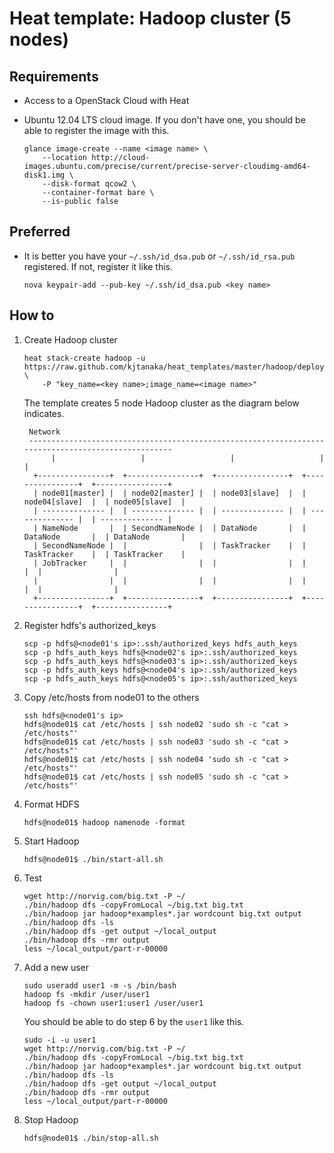 Heat template: Hadoop cluster (5 nodes)
=======================================

Requirements
------------
* Access to a OpenStack Cloud with Heat
* Ubuntu 12.04 LTS cloud image. If you don't have one, you should be able to register the image with this.

  ```
  glance image-create --name <image name> \
      --location http://cloud-images.ubuntu.com/precise/current/precise-server-cloudimg-amd64-disk1.img \
      --disk-format qcow2 \
      --container-format bare \
      --is-public false
  ```

Preferred
---------
* It is better you have your ``~/.ssh/id_dsa.pub`` or ``~/.ssh/id_rsa.pub`` registered. 
  If not, register it like this.

  ```
  nova keypair-add --pub-key ~/.ssh/id_dsa.pub <key name>
  ```

How to
------

1. Create Hadoop cluster

   ```
   heat stack-create hadoop -u https://raw.github.com/kjtanaka/heat_templates/master/hadoop/deploy_hadoop.yml \
       -P "key_name=<key name>;image_name=<image name>"
   ```

   The template creates 5 node Hadoop cluster as the diagram below indicates.

   ```
    Network
    ---------------------------------------------------------------------------------------------------
         |                   |                   |                   |                   |
     +----------------+  +----------------+  +----------------+  +----------------+  +----------------+
     | node01[master] |  | node02[master] |  | node03[slave]  |  | node04[slave]  |  | node05[slave]  |
     | -------------- |  | -------------- |  | -------------- |  | -------------- |  | -------------- |
     | NameNode       |  | SecondNameNode |  | DataNode       |  | DataNode       |  | DataNode       |
     | SecondNameNode |  |                |  | TaskTracker    |  | TaskTracker    |  | TaskTracker    |
     | JobTracker     |  |                |  |                |  |                |  |                |
     |                |  |                |  |                |  |                |  |                |
     +----------------+  +----------------+  +----------------+  +----------------+  +----------------+
   ```

2. Register hdfs's authorized_keys

   ```
   scp -p hdfs@<node01's ip>:.ssh/authorized_keys hdfs_auth_keys
   scp -p hdfs_auth_keys hdfs@<node02's ip>:.ssh/authorized_keys
   scp -p hdfs_auth_keys hdfs@<node03's ip>:.ssh/authorized_keys
   scp -p hdfs_auth_keys hdfs@<node04's ip>:.ssh/authorized_keys
   scp -p hdfs_auth_keys hdfs@<node05's ip>:.ssh/authorized_keys
   ```

3. Copy /etc/hosts from node01 to the others

   ```
   ssh hdfs@<node01's ip>
   hdfs@node01$ cat /etc/hosts | ssh node02 'sudo sh -c "cat > /etc/hosts"'
   hdfs@node01$ cat /etc/hosts | ssh node03 'sudo sh -c "cat > /etc/hosts"'
   hdfs@node01$ cat /etc/hosts | ssh node04 'sudo sh -c "cat > /etc/hosts"'
   hdfs@node01$ cat /etc/hosts | ssh node05 'sudo sh -c "cat > /etc/hosts"'
   ```

4. Format HDFS

   ```
   hdfs@node01$ hadoop namenode -format
   ```

5. Start Hadoop

   ```
   hdfs@node01$ ./bin/start-all.sh
   ```

6. Test

   ```
   wget http://norvig.com/big.txt -P ~/
   ./bin/hadoop dfs -copyFromLocal ~/big.txt big.txt
   ./bin/hadoop jar hadoop*examples*.jar wordcount big.txt output
   ./bin/hadoop dfs -ls
   ./bin/hadoop dfs -get output ~/local_output
   ./bin/hadoop dfs -rmr output
   less ~/local_output/part-r-00000
   ```

7. Add a new user

   ```
   sudo useradd user1 -m -s /bin/bash
   hadoop fs -mkdir /user/user1
   hadoop fs -chown user1:user1 /user/user1
   ```

   You should be able to do step 6 by the ``user1`` like this.

   ```
   sudo -i -u user1
   wget http://norvig.com/big.txt -P ~/
   ./bin/hadoop dfs -copyFromLocal ~/big.txt big.txt
   ./bin/hadoop jar hadoop*examples*.jar wordcount big.txt output
   ./bin/hadoop dfs -ls
   ./bin/hadoop dfs -get output ~/local_output
   ./bin/hadoop dfs -rmr output
   less ~/local_output/part-r-00000
   ```

8. Stop Hadoop

   ```
   hdfs@node01$ ./bin/stop-all.sh
   ```
